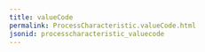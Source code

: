 ```yaml
---
title: valueCode
permalink: ProcessCharacteristic.valueCode.html
jsonid: processcharacteristic_valuecode
---
```

